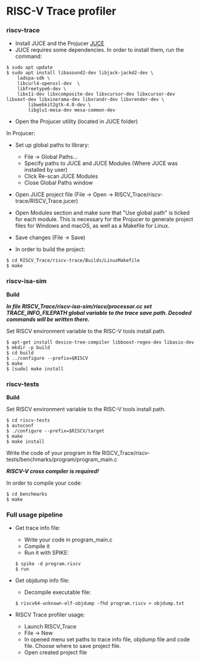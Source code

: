 RISC-V Trace profiler
=====================

### riscv-trace

- Install JUCE and the Projucer [JUCE](https://juce.com/download/) 
- JUCE requires some dependencies. In order to install them, run the command:

```
$ sudo apt update
$ sudo apt install libasound2-dev libjack-jackd2-dev \
	ladspa-sdk \
 	libcurl4-openssl-dev  \
  	libfreetype6-dev \
   	libx11-dev libxcomposite-dev libxcursor-dev libxcursor-dev libxext-dev libxinerama-dev libxrandr-dev libxrender-dev \
    	libwebkit2gtk-4.0-dev \
     	libglu1-mesa-dev mesa-common-dev
```

- Open the Projucer utility (located in JUCE folder)

In Projucer:
- Set up global paths to library:

	- File -> Global Paths...
	- Specify paths to JUCE and JUCE Modules (Where JUCE was installed by user)
	- Click Re-scan JUCE Modules
	- Close Global Paths window

- Open JUCE project file (File -> Open -> RISCV_Trace/riscv-trace/RISCV_Trace.jucer)
- Open Modules section and make sure that "Use global path" is ticked for each module. This is necessary for the Projucer to generate project files for Windows and macOS, as well as a Makefile for Linux.
- Save changes (File -> Save)

- In order to build the project:

```
$ cd RISCV_Trace/riscv-trace/Builds/LinuxMakefile
$ make
```

### riscv-isa-sim

**Build**

***In file RISCV_Trace/riscv-isa-sim/riscv/processor.cc set TRACE_INFO_FILEPATH global variable to the trace save path. Decoded commands will be written there.***

Set RISCV environment variable to the RISC-V tools install path.

```
$ apt-get install device-tree-compiler libboost-regex-dev libasio-dev
$ mkdir -p build
$ cd build
$ ../configure --prefix=$RISCV
$ make
$ [sudo] make install
```

### riscv-tests

**Build**

Set RISCV environment variable to the RISC-V tools install path.

```
$ cd riscv-tests
$ autoconf
$ ./configure --prefix=$RISCV/target
$ make
$ make install
```
Write the code of your program in file RISCV_Trace/riscv-tests/benchmarks/program/program_main.c

***RISCV-V cross compiler is required!***

In order to compile your code:

```
$ cd benchmarks
$ make
```

### Full usage pipeline

- Get trace info file:
    - Write your code in program_main.c
    - Compile it
    - Run it with SPIKE:
    
    
    ```
    $ spike -d program.riscv
    $ run
    ```
- Get objdump info file:
    - Decompile executable file:
    
    
    ```
    $ riscv64-unknown-elf-objdump -fhd program.riscv > objdump.txt
    ```
- RISCV Trace profiler usage:
    - Launch RISCV_Trace
    - File -> New
    - In opened menu set paths to trace info file, objdump file and code file. Choose where to save project file.
    - Open created project file

